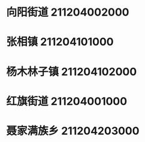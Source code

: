 # 向阳街道 211204002000
# 张相镇 211204101000
# 杨木林子镇 211204102000
# 红旗街道 211204001000
# 聂家满族乡 211204203000
